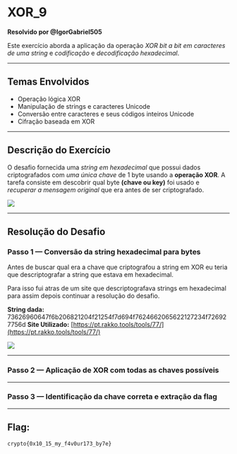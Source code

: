 # XOR_9  
**Resolvido por @IgorGabriel505**  

Este exercício aborda a aplicação da operação *XOR bit a bit em caracteres de uma string* e *codificação* e *decodificação hexadecimal*.

---

## Temas Envolvidos

- Operação lógica XOR  
- Manipulação de strings e caracteres Unicode  
- Conversão entre caracteres e seus códigos inteiros Unicode  
- Cifração baseada em XOR

---

## Descrição do Exercício

O desafio fornecida uma *string em hexadecimal* que possui dados criptografados com *uma única chave* de 1 byte usando a **operação XOR**. A tarefa consiste em descobrir qual byte **(chave ou key)** foi usado e *recuperar a mensagem original* que era antes de ser criptografado.

![](xor9/a.png)

---

## Resolução do Desafio

### Passo 1 — Conversão da string hexadecimal para bytes

Antes de buscar qual era a chave que criptografou a string em XOR eu teria que descriptografar a string que estava em hexadecimal.

Para isso fui atras de um site que descriptografava strings em hexadecimal para assim depois continuar a resolução do desafio.

**String dada:** 73626960647f6b206821204f21254f7d694f7624662065622127234f726927756d
**Site Utilizado:**  [https://pt.rakko.tools/tools/77/](https://pt.rakko.tools/tools/77/)

![](xor9/b.png)

---

### Passo 2 — Aplicação de XOR com todas as chaves possíveis

<!-- Descreva a segunda etapa da resolução -->

---

### Passo 3 — Identificação da chave correta e extração da flag




---

## Flag:

```
crypto{0x10_15_my_f4v0ur173_by7e}
```
